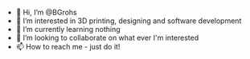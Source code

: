 - 👋 Hi, I’m @BGrohs
- 👀 I’m interested in 3D printing, designing and software development
- 🌱 I’m currently learning nothing
- 💞️ I’m looking to collaborate on what ever I'm interested
- 📫 How to reach me - just do it!
